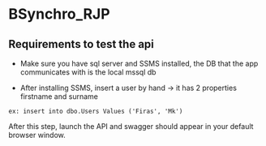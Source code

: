# BSynchro_RJP

## Requirements to test the api

* Make sure you have sql server and SSMS installed, the DB that the app communicates with is the local mssql db

* After installing SSMS, insert a user by hand -> it has 2 properties firstname and surname

`ex: insert into dbo.Users Values ('Firas', 'Mk')`

After this step, launch the API and swagger should appear in your default browser window.
